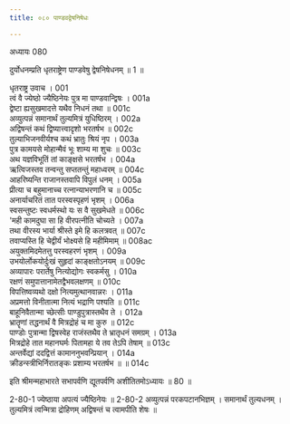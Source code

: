 ```yaml
---
title: ०८० पाण्डवद्वेषनिषेधः

---
```

अध्यायः 080

दुर्योधनम्प्रति धृतराष्ट्रेण पाण्डवेषु द्वेषनिषेधनम् ॥ 1 ॥

धृतराष्ट्र उवाच ।	001  
त्वं वै ज्येष्ठो ज्यैष्ठिनेयः पुत्र मा पाण्डवान्द्विषः ।	001a  
द्वेष्टा ह्यसुखमादत्ते यथैव निधनं तथा ॥	001c  
अव्युत्पन्नं समानार्थं तुल्यमित्रं युधिष्ठिरम् ।	002a  
अद्विषन्तं कथं द्विष्यात्त्वादृशो भरतर्षभ ॥	002c  
तुल्याभिजनवीर्यश्च कथं भ्रातुः श्रियं नृप ।	003a  
पुत्र कामयसे मोहान्मैवं भूः शाम्य मा शुचः ॥	003c  
अथ यज्ञविभूतिं तां काङ्क्षसे भरतर्षभ ।	004a  
ऋत्विजस्तव तन्वन्तु सप्ततन्तुं महाध्वरम् ॥	004c  
आहरिष्यन्ति राजानस्तवापि विपुलं धनम् ।	005a  
प्रीत्या च बहुमानाच्च रत्नान्याभरणानि च ॥	005c  
अनार्याचरितं तात परस्वस्पृहणं भृशम् ।	006a  
स्वसन्तुष्टः स्वधर्मस्थो यः स वै सुखमेधते ॥	006c  
\'मही कामदुघा सा हि वीरपत्नीति चोच्यते ।	007a  
तथा वीरस्य भार्या श्रीस्ते इमे हि कलत्रवत् ॥	007c  
तवाप्यस्ति हि चेद्वीर्यं भोक्ष्यसे हि महीमिमाम् ॥	008ac  
अयुक्तमिदमेतत्तु परस्वहरणं भृशम् ।	009a  
उभयोर्लोकयोर्दुःखं सुहृदां काङ्क्षतोऽनयम् ॥	009c  
अव्यापारः परार्तेषु नित्योद्योगः स्वकर्मसु ।	010a  
रक्षणं समुपात्तानामेतद्वैभवलक्षणम् ॥	010c  
विपत्तिष्वव्यथो दक्षो नित्यमुत्थानवान्नरः ।	011a  
अप्रमत्तो विनीतात्मा नित्यं भद्राणि पश्यति ॥	011c  
बाहूनिवैतान्मा च्छेत्सीः पाण्डुपुत्रास्तथैव ते ।	012a  
भ्रातॄणां तद्धनार्थं वै मित्रद्रोहं च मा कुरु ॥	012c  
पाण्डोः पुत्रान्मा द्विषस्वेह राजंस्तथैव ते भ्रातृधनं समग्रम् ।	013a  
मित्रद्रोहे तात महानघर्मः पितामहा ये तव तेऽपि तेषाम् ॥	013c  
अन्तर्वेद्यां ददद्वित्तं कामाननुभवन्प्रियान् ।	014a  
क्रीडन्स्त्रीभिर्निरातङ्कः प्रशाम्य भरतर्षभ ॥ ॥	014c  

इति श्रीमन्महाभारते सभापर्वणि द्यूतपर्वणि अशीतितमोऽध्यायः ॥ 80 ॥

2-80-1 ज्येष्ठाया अपत्यं ज्यैष्ठिनेयः ॥ 2-80-2 अव्युत्पन्नं परकपटानभिज्ञम् । समानार्थं तुल्यधनम् । तुल्यमित्रं त्वन्मित्रा द्रोहिणम् अद्विषन्तं च त्वामपीति शेषः ॥